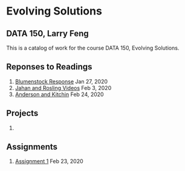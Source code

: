 # Evolving Solutions

## DATA 150, Larry Feng

This is a catalog of work for the course DATA 150, Evolving Solutions.

## Reponses to Readings

1. [Blumenstock Response](https://larryfeng01.github.io/workshop/blumenstock) Jan 27, 2020
2. [Jahan and Rosling Videos](https://larryfeng01.github.io/workshop/Jahan&Rosling) Feb 3, 2020
3. [Anderson and Kitchin](https://larryfeng01.github.io/workshop/Anderson&Kitchin) Feb 24, 2020

## Projects

1. 

## Assignments

1. [Assignment 1](https://larryfeng01.github.io/workshop/Assignment1) Feb 23, 2020
